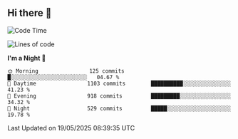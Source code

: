 ## Hi there 👋

<!--
**Wangmerlyn/Wangmerlyn** is a ✨ _special_ ✨ repository because its `README.md` (this file) appears on your GitHub profile.

Here are some ideas to get you started:

- 🔭 I’m currently working on ...
- 🌱 I’m currently learning ...
- 👯 I’m looking to collaborate on ...
- 🤔 I’m looking for help with ...
- 💬 Ask me about ...
- 📫 How to reach me: ...
- 😄 Pronouns: ...
- ⚡ Fun fact: ...
-->
<!--START_SECTION:waka-->
![Code Time](http://img.shields.io/badge/Code%20Time-300%20hrs%2038%20mins-blue)

![Lines of code](https://img.shields.io/badge/From%20Hello%20World%20I%27ve%20Written-12.3%20million%20lines%20of%20code-blue)

**I'm a Night 🦉** 

```text
🌞 Morning                125 commits         █░░░░░░░░░░░░░░░░░░░░░░░░   04.67 % 
🌆 Daytime                1103 commits        ██████████░░░░░░░░░░░░░░░   41.23 % 
🌃 Evening                918 commits         █████████░░░░░░░░░░░░░░░░   34.32 % 
🌙 Night                  529 commits         █████░░░░░░░░░░░░░░░░░░░░   19.78 % 
```



 Last Updated on 19/05/2025 08:39:35 UTC
<!--END_SECTION:waka-->
